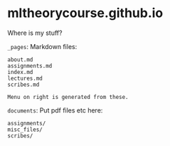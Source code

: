 # mltheorycourse.github.io

Where is my stuff?

`_pages`:
	Markdown files:

	about.md
	assignments.md
	index.md
	lectures.md
	scribes.md

	Menu on right is generated from these.

`documents`:
	Put pdf files etc here:

	assignments/
	misc_files/
	scribes/
